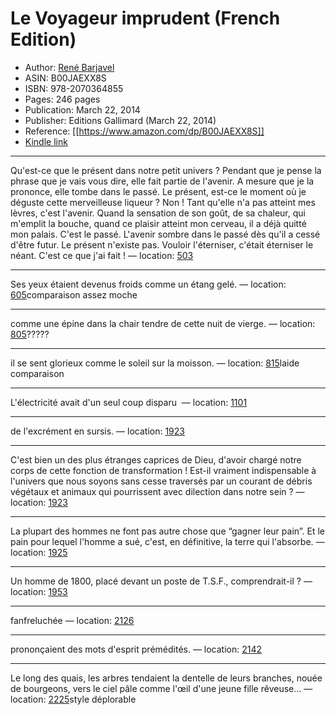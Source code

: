# Le Voyageur imprudent (French Edition)

* Author: [René Barjavel](https://www.amazon.com/Ren%C3%A9-Barjavel/e/B001HCUYJM/ref=dp_byline_cont_ebooks_1)
* ASIN: B00JAEXX8S
* ISBN: 978-2070364855
* Pages: 246 pages
* Publication: March 22, 2014
* Publisher: Editions Gallimard (March 22, 2014)
* Reference: [[https://www.amazon.com/dp/B00JAEXX8S]]
* [Kindle link](kindle://book?action=open&asin=B00JAEXX8S)


---
Qu'est-ce que le présent dans notre petit univers ? Pendant que je pense la phrase que je vais vous dire, elle fait partie de l'avenir. A mesure que je la prononce, elle tombe dans le passé. Le présent, est-ce le moment où je déguste cette merveilleuse liqueur ? Non ! Tant qu'elle n'a pas atteint mes lèvres, c'est l'avenir. Quand la sensation de son goût, de sa chaleur, qui m'emplit la bouche, quand ce plaisir atteint mon cerveau, il a déjà quitté mon palais. C'est le passé. L'avenir sombre dans le passé dès qu'il a cessé d'être futur. Le présent n'existe pas. Vouloir l'éterniser, c'était éterniser le néant. C'est ce que j'ai fait ! — location: [503](kindle://book?action=open&asin=B00JAEXX8S&location=503)

---
Ses yeux étaient devenus froids comme un étang gelé. — location: [605](kindle://book?action=open&asin=B00JAEXX8S&location=605)comparaison assez moche 

---
comme une épine dans la chair tendre de cette nuit de vierge. — location: [805](kindle://book?action=open&asin=B00JAEXX8S&location=805)?????

---
il se sent glorieux comme le soleil sur la moisson. — location: [815](kindle://book?action=open&asin=B00JAEXX8S&location=815)laide comparaison 

---
L'électricité avait d'un seul coup disparu  — location: [1101](kindle://book?action=open&asin=B00JAEXX8S&location=1101)

---
de l'excrément en sursis. — location: [1923](kindle://book?action=open&asin=B00JAEXX8S&location=1923)

---
C'est bien un des plus étranges caprices de Dieu, d'avoir chargé notre corps de cette fonction de transformation ! Est-il vraiment indispensable à l'univers que nous soyons sans cesse traversés par un courant de débris végétaux et animaux qui pourrissent avec dilection dans notre sein ? — location: [1923](kindle://book?action=open&asin=B00JAEXX8S&location=1923)

---
La plupart des hommes ne font pas autre chose que “gagner leur pain”. Et le pain pour lequel l'homme a sué, c'est, en définitive, la terre qui l'absorbe. — location: [1925](kindle://book?action=open&asin=B00JAEXX8S&location=1925)

---
Un homme de 1800, placé devant un poste de T.S.F., comprendrait-il ? — location: [1953](kindle://book?action=open&asin=B00JAEXX8S&location=1953)

---
fanfreluchée — location: [2126](kindle://book?action=open&asin=B00JAEXX8S&location=2126)

---
prononçaient des mots d'esprit prémédités. — location: [2142](kindle://book?action=open&asin=B00JAEXX8S&location=2142)

---
Le long des quais, les arbres tendaient la dentelle de leurs branches, nouée de bourgeons, vers le ciel pâle comme l'œil d'une jeune fille rêveuse... — location: [2225](kindle://book?action=open&asin=B00JAEXX8S&location=2225)style déplorable 

